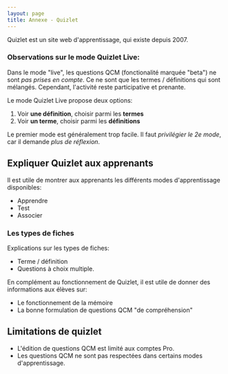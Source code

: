 ```yaml
---
layout: page
title: Annexe - Quizlet
---
```


Quizlet est un site web d'apprentissage, qui existe depuis 2007.

### Observations sur le mode Quizlet Live:

Dans le mode "live", les questions QCM (fonctionalité marquée "beta") ne sont *pas prises en compte*. Ce ne sont que les termes / définitions qui sont mélangés. Cependant, l'activité reste participative et prenante.

Le mode Quizlet Live propose deux options:

1. Voir **une définition**, choisir parmi les **termes**
2. Voir **un terme**, choisir parmi les **définitions**

Le premier mode est généralement trop facile. Il faut *privilégier le 2e mode*, car il demande *plus de réflexion*.

## Expliquer Quizlet aux apprenants

Il est utile de montrer aux apprenants les différents modes d'apprentissage disponibles:

- Apprendre
- Test
- Associer

### Les types de fiches 

Explications sur les types de fiches:

- Terme / définition
- Questions à choix multiple.

En complément au fonctionnement de Quizlet, il est utile de donner des informations aux élèves sur:

- Le fonctionnement de la mémoire
- La bonne formulation de questions QCM "de compréhension"

## Limitations de quizlet

- L'édition de questions QCM est limité aux comptes Pro.
- Les questions QCM ne sont pas respectées dans certains modes d'apprentissage.

